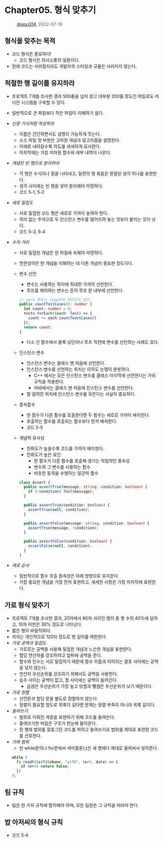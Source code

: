 # Chapter05. 형식 맞추기

> [@goo314](https://github.com/goo314), 2022-07-16

## 형식을 맞추는 목적

- 코드 형식은 중요하다!
  - 코드 형식은 의사소통의 일환이다.
- 원래 코드는 사라질지라도 개발자의 스타일과 규율은 사라지지 않는다.

## 적절한 행 길이를 유지하라

- 프로젝트 7개를 조사한 결과 500줄을 넘지 않고 대부분 200줄 정도인 파일로도 커다란 시스템을 구축할 수 있다.
- 일반적으로 큰 파일보다 작은 파일이 이해하기 쉽다.
- _신문 기사처럼 작성하라_
  - 이름은 간단하면서도 설명이 가능하게 짓는다.
  - 소스 파일 첫 부분은 고차원 개념과 알고리즘을 설명한다.
  - 아래로 내려갈수록 의도를 세세하게 묘사한다.
  - 마지막에는 가장 저차원 함수와 세부 내역이 나온다.
- _개념은 빈 행으로 분리하라_
  - 각 행은 수식이나 절을 나타내고, 일련의 행 묶음은 완결된 생각 하나를 표현한다.
  - 생각 사이에는 빈 행을 넣어 분리해야 마땅하다.
  - 코드 5-1, 5-2
- _세로 밀집도_
  - 서로 밀접한 코드 행은 세로로 가까이 놓여야 한다.
  - 의미 없는 주석으로 두 인스턴스 변수를 떨어뜨려 놓는 것보다 붙이는 것이 낫다.
  - 코드 5-3, 5-4
- _수직 거리_

  - 서로 밀접한 개념은 한 파일에 속해야 마땅하다.
  - 연관성이란 한 개념을 이해하는 데 다른 개념이 중요한 정도이다.
  - 변수 선언

    - 변수는 사용하는 위치에 최대한 가까이 선언한다.
    - 루프를 제어하는 변수는 흔히 루프 문 내부에 선언한다.

    ```typescript
    // each 변수는 loop안에 선언되어 있다.
    public countTestCases(): number {
      let count: number = 0;
      tests.forEach((each: Test) => {
        count += each.countTeastCases()
      });
      return count;
    }
    ```

    - 다소 긴 함수에서 블록 상단이나 루프 직전에 변수를 선언하는 사례도 있다.

  - 인스턴스 변수
    - 인스턴스 변수는 클래스 맨 처음에 선언한다.
    - 인스턴스 변수를 선언하는 위치는 아직도 논쟁이 분분하다.
      - C++ 에서는 모든 인스턴스 변수를 클래스 마지막에 선언한다는 가위 규칙을 적용한다.
      - 자바에서는 클래스 맨 처음에 인스턴스 변수를 선언한다.
    - 잘 알려진 위치에 인스턴스 변수를 모은다는 사실이 중요하다.
  - 종속함수
    - 한 함수가 다른 함수를 호출한다면 두 함수는 세로로 가까이 배치한다.
    - 호출하는 함수를 호출되는 함수보다 먼저 배치한다.
    - 코드 5-5
  - 개념적 유사성

    - 친화도가 높을수록 코드를 가까이 배치한다.
    - 친화도가 높은 요인
      - 한 함수가 다른 함수를 호출해 생기는 직접적인 종속성
      - 변수와 그 변수를 사용하는 함수
      - 비슷한 동작을 수행하는 일군의 함수

    ```typescript
    class Assert {
      public assertTrue(message: string, condition: boolean) {
        if (!condition) fail(message);
      }

      public assertTrue(condition: boolean) {
        assertTrue(null, condition);
      }

      public assertFalse(message: string, condition: boolean) {
        assertTrue(message, !condition);
      }

      public assertFalse(condition: boolean) {
        assertFalse(null, condition);
      }
    }
    ```

- _세로 순서_
  - 일반적으로 함수 호출 종속성은 아래 방향으로 유지한다.
  - 가장 중요한 개념을 가장 먼저 표현하고, 세세한 사항은 가장 마지막에 표현한다.

## 가로 형식 맞추기

- 프로젝트 7개를 조사한 결과, 20자에서 60자 사이인 행이 총 행 수의 40%에 달하고, 10자 미만은 30% 정도로 나타났다.
- 짧은 행이 바람직하다.
- 저자는 개인적으로 120자 정도로 행 길이를 제한한다.
- _가로 공백과 밀집도_
  - 가로로는 공백을 사용해 밀접한 개념과 느슨한 개념을 표현한다.
  - 할당 연산자를 강조하려고 앞뒤에 공백을 준다.
  - 함수와 인수는 서로 밀접하기 때문에 함수 이름과 이어지는 괄호 사이에는 공백을 넣지 않는다.
  - 연산자 우선순위를 강조하기 위해서도 공백을 사용한다.
  - 승수 사이는 공백이 없고, 항 사이에는 공백이 들어간다.
    - 곱셈은 우선순위가 가장 높고 덧셈과 뺄셈은 우선순위가 낮기 때문이다.
- _가로 정렬_
  - 선언문과 할당 문을 별도로 정렬하지 않는다.
  - 정렬이 필요할 정도로 목록이 길다면 문제는 정렬 부족이 아니라 목록 길이다.
- _들여쓰기_
  - 범위로 이뤄진 계층을 표현하기 위해 코드를 들여쓴다.
  - 들여쓰기한 파일은 구조가 한눈에 들어온다.
  - 한 행에 범위를 뭉뚱그린 코드를 피하고 들여쓰기로 범위를 제대로 표현한 코드를 선호한다.
- _가짜 범위_
  - 빈 while문이나 for문에서 세미콜론(;)은 새 행에다 제대로 들여써서 넣어준다.
  ```typescript
  while (
    fs.readFile(fileName, "utf8", (err, data) => {
      if (err) return false;
    })
  );
  ```

## 팀 규칙

- 팀은 한 가지 규칙에 합의해야 하며, 모든 팀원은 그 규칙을 따라야 한다.

## 밥 아저씨의 형식 규칙

- 코드 5-6
